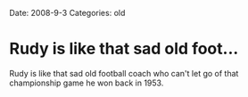 Date: 2008-9-3
Categories: old

# Rudy is like that sad old foot...

Rudy is like that sad old football coach who can't let go of that championship game he won back in 1953.
